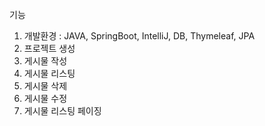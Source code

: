 기능
1) 개발환경 : JAVA, SpringBoot, IntelliJ, DB, Thymeleaf, JPA
2) 프로젝트 생성
3) 게시물 작성
4) 게시물 리스팅
5) 게시물 삭제
6) 게시물 수정
7) 게시물 리스팅 페이징
